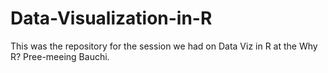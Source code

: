 # Data-Visualization-in-R
This was the repository for the session we had on Data Viz in R  at the Why R? Pree-meeing Bauchi.
